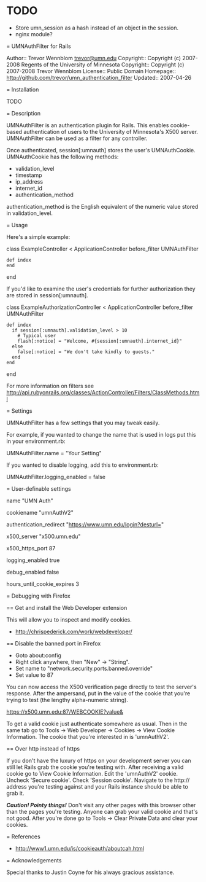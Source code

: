 # TODO

* Store umn_session as a hash instead of an object in the session.
* nginx module?

= UMNAuthFilter for Rails

Author::        Trevor Wennblom <trevor@umn.edu>
Copyright::     Copyright (c) 2007-2008 Regents of the University of Minnesota
Copyright::     Copyright (c) 2007-2008 Trevor Wennblom
License::       Public Domain
Homepage::      http://github.com/trevor/umn_authentication_filter
Updated::       2007-04-26

= Installation

  TODO


= Description

UMNAuthFilter is an authentication plugin for Rails. This enables cookie-based authentication of users to the University of Minnesota's X500 server. UMNAuthFilter can be used as a filter for any controller.

Once authenticated, session[:umnauth] stores the user's UMNAuthCookie. UMNAuthCookie has the following methods:

* validation_level
* timestamp
* ip_address
* internet_id
* authentication_method

authentication_method is the English equivalent of the numeric value stored in validation_level.

= Usage

Here's a simple example:

  class ExampleController < ApplicationController
    before_filter UMNAuthFilter

    def index
    end
  end

If you'd like to examine the user's credentials for further authorization they are stored in session[:umnauth].

  class ExampleAuthorizationController < ApplicationController
    before_filter UMNAuthFilter

    def index
      if session[:umnauth].validation_level > 10
        # Typical user
        flash[:notice] = "Welcome, #{session[:umnauth].internet_id}"
      else
        false[:notice] = "We don't take kindly to guests."
      end
    end
  end

For more information on filters see http://api.rubyonrails.org/classes/ActionController/Filters/ClassMethods.html

= Settings

UMNAuthFilter has a few settings that you may tweak easily.

For example, if you wanted to change the name that is used in logs put this in your environment.rb:

  UMNAuthFilter.name = "Your Setting"

If you wanted to disable logging, add this to environment.rb:

  UMNAuthFilter.logging_enabled = false

= User-definable settings

name
  "UMN Auth"

cookiename
  "umnAuthV2"

authentication_redirect
  "https://www.umn.edu/login?desturl="

x500_server
  "x500.umn.edu"

x500_https_port
  87

logging_enabled
  true

debug_enabled
  false

hours_until_cookie_expires
  3

= Debugging with Firefox

== Get and install the Web Developer extension

This will allow you to inspect and modify cookies.

* http://chrispederick.com/work/webdeveloper/

== Disable the banned port in Firefox

* Goto about:config
* Right click anywhere, then "New" -> "String".
* Set name to "network.security.ports.banned.override"
* Set value to 87

You can now access the X500 verification page directly to test the server's response. After the ampersand, put in the value of the cookie that you're trying to test (the lengthy alpha-numeric string).

  https://x500.umn.edu:87/WEBCOOKIE?value&

To get a valid cookie just authenticate somewhere as usual. Then in the same tab go to Tools -> Web Developer -> Cookies -> View Cookie Information. The cookie that you're interested in is 'umnAuthV2'.

== Over http instead of https

If you don't have the luxury of https on your development server you can still let Rails grab the cookie you're testing with. After receiving a valid cookie go to View Cookie Information. Edit the 'umnAuthV2' cookie. Uncheck 'Secure cookie'. Check 'Session cookie'. Navigate to the http:// address you're testing against and your Rails instance should be able to grab it.

<b><em>Caution! Pointy things!</em></b> Don't visit any other pages with this browser other than the pages you're testing. Anyone can grab your valid cookie and that's not good. After you're done go to Tools -> Clear Private Data and clear your cookies.

= References

* http://www1.umn.edu/is/cookieauth/aboutcah.html

= Acknowledgements

Special thanks to Justin Coyne for his always gracious assistance.
